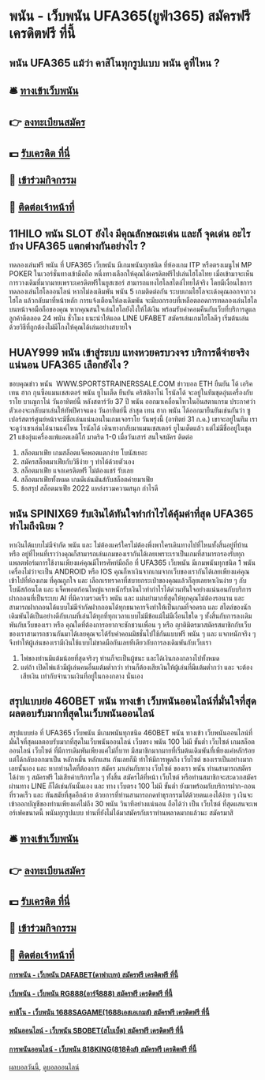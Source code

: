 # พนัน - เว็บพนัน UFA365(ยูฟ่า365) สมัครฟรี เครดิตฟรี ที่นี้
## พนัน UFA365 แม้ว่า คาสิโนทุกรูปแบบ พนัน ดูที่ไหน ?

## 🛎 [ทางเข้าเว็บพนัน](https://bit.ly/3SdLNi2)
## 👉 [ลงทะเบียนสมัคร](https://bit.ly/3SdLNi2)
## 💵 [รับเครดิต ที่นี่](https://bit.ly/3dyRKHj)
## 👑 [เข้าร่วมกิจกรรม](https://bit.ly/3dyRKHj)
## 📱 [ติดต่อเจ้าหน้าที่](https://bit.ly/3dyRKHj)

## 11HILO พนัน SLOT ยังไง มีคุณลักษณะเด่น และก็ จุดเด่น อะไรบ้าง UFA365 แตกต่างกันอย่างไร ?
ทดลองเล่นฟรี พนัน ที่ UFA365 เว็บพนัน มีเกมพนันทุกชนิด ที่ห้องเกม ITP หรือตรงเมนูไพ่ MP POKER ในเวอร์ชั่นทางเข้ามือถือ หนึ่งทางเลือกให้คุณได้เครดิตฟรีไปเล่นไฮโลไทย เมื่อเข้ามาจะเห็นการวางเดิมที่มากมายเพราะเครดิตฟรีในยูสเซอร์ สามารถแทงไฮโลสไตล์ไทยได้จริง
โดยมีเงื่อนไขการทดลองเล่นไฮโลออนไลน์ หากไม่ลงเดิมพัน พนัน 5 เกมติดต่อกัน ระบบเกมไฮโลจะเด้งคุณออกจากวงไฮโล แล้วกลับมาที่หน้าหลัก การแจ้งเตือนให้ลงเดิมพัน จะมีบอกรอบที่เหลือตลอดการทดลองเล่นไฮโลบนหน้าจอมือถือของคุณ
หากคุณสนใจเล่นไฮโลยังไงให้ได้เงิน พร้อมรับค่าคอมคืนกับเว็บที่บริการดูแลลูกค้าดีตลอด 24 พนัน ชั่วโมง แนะนำให้แอด LINE UFABET สมัครเล่นเกมไฮโลดีๆ เริ่มต้นเล่นด้วยวิธีที่ถูกต้องไม่มีโกงให้คุณได้เล่นอย่างสบายใจ

## HUAY999 พนัน เข้าสู่ระบบ แทงหวยครบวงจร บริการดีจ่ายจริงแน่นอน UFA365 เลือกยังไง ?
ขอบคุณข่าว พนัน  WWW.SPORTSTRAINERSSALE.COM
ข่าวบอล ETH ยืนยัน โด้ เอริค เทน ฮาก กุนซือแมนเชสเตอร์ พนัน ยูไนเต็ด ยืนยัน คริสติอาโน่ โรนัลโด้ จะอยู่ในทีมชุดอุ่นเครื่องกับ ราโย บาเญกาโน่ วันอาทิตย์นี้
หลังสตาร์วัย 37 ปี พนัน ออกมาเคลื่อนไหวในอินสตาแกรม ประกาศว่าตัวเองจะกลับมาเล่นให้ทัพปิศาจแดง วันอาทิตย์นี้ ล่าสุด เทน ฮาก พนัน ได้ออกมายืนยันเช่นกันว่า ซูเปอร์สตาร์ศูนย์หน้าจะมีชื่อเล่นแน่นอนในเกมเจอราโย
วันพรุ่งนี้ (อาทิตย์ 31 ก.ค.) เขาจะอยู่ในทีม เราจะดูว่าเขาเล่นได้นานแค่ไหน
โรนัลโด้ เดินทางกลับมาแมนเชสเตอร์ ยูไนเต็ดแล้ว แต่ไม่มีชื่ออยู่ในชุด 21 แข้งอุ่นเครื่องแพ้แอตเลติโก้ มาดริด 1-0 เมื่อวันเสาร์
สนใจสมัคร ติดต่อ
1. สล็อตมาเฟีย เกมสล็อตแจ็คพอตแตกง่าย โบนัสเยอะ
2. สมัครสล็อตมาเฟียกับวิธีง่าย ๆ ทำได้ด้วยตัวเอง
3. สล็อตมาเฟีย แจกเครดิตฟรี ไม่ต้องแชร์ รับเลย
4. สล็อตมาเฟียทั้งหมด เกมดีเล่นมันส์กับสล็อตค่ายมาเฟีย
5. ข้อสรุป สล็อตมาเฟีย 2022 แหล่งรวมความสนุก กำไรดี

## พนัน SPINIX69 รับเงินได้ทันใจทำกำไรได้คุ้มค่าที่สุด UFA365 ทำไมถึงนิยม ?
หาเงินได้แบบไม่มีจำกัด พนัน และ ไม่ต้องแคร์ใครไม่ต้องพึ่งพาใครเดินทางไปที่ไหนทั้งสิ้นอยู่ที่บ้าน หรือ อยู่ที่ไหนที่เราว่างคุณก็สามารถเล่นเกมของเรากันได้เลยเพราะเราเป็นเกมที่สามารถรองรับทุกแพลตฟอร์มการใช้งานเพียงแค่คุณมีโทรศัพท์มือถือ ที่ UFA365 เว็บพนัน มีเกมพนันทุกชนิด 1 พนัน เครื่องไม่ว่าจะเป็น ANDROID หรือ IOS คุณก็หาเงินจากเกมจากเว็บของเรากันได้เลยเพียงแค่คุณเข้าไปที่ห้องเกม ที่คุณถูกใจ และ เลือกเรทราคาที่สบายกระเป๋าของคุณแล้วก็ลุยเลยหาเงินง่าย ๆ กับโบนัสก้อนโต และ แจ็คพอตก้อนใหญ่แจกหนักรับเงินไวทำกำไรได้ด่วนทันใจอย่างแน่นอนกับบริการฝากถอนที่เป็นระบบ AI ที่มีความรวดเร็ว พนัน และ แม่นยำมากที่สุดให้ทุกคุณไม่ต้องรอนาน และ สามารถฝากถอนได้แบบไม่มีจำกัดฝากถอนได้ทุกธนาคารจึงทำให้เป็นเกมที่จอดรถ และ สไตล์ของนักเดิมพันได้เป็นอย่างดีกับเกมที่เล่นได้ทุกที่ทุกเวลาแบบไม่มีข้อแม้ไม่มีเงื่อนไขใด ๆ ทั้งสิ้นกับการลงเดิมพันกับเว็บของเรา หรือ คุณใดที่ต้องการอยากจะชักชวนเพื่อน ๆ หรือ ญาติมิตรมาสมัครสมาชิกกับเว็บของเราสามารถชวนกันมาได้เลยคุณจะได้รับค่าคอมมิชชั่นไปใช้กันแบบฟรี พนัน ๆ และ แจกหนักจริง ๆ จึงทำให้ผู้เล่นของเรามีเงินใช้แบบไม่ขาดมือกันเลยทีเดียวกับการลงเดิมพันกับเว็บเรา
1. ไพ่ของท่านมีแต้มน้อยที่สุดจริงๆ ท่านก็จะเป็นผู้ชนะ และได้เงินกองกลางไปทั้งหมด
2. แต่ถ้า เปิดไพ่แล้วมีผู้เล่นคนอื่นแต้มต่ำกว่า ท่านก็ต้องเสียเงินให้ผู้เล่นที่มีแต้มต่ำกว่า และ จะต้องเสียเงิน เท่ากับจำนวนเงินที่อยู่ในกองกลาง นั่นเอง

## สรุปแบบย่อ 460BET พนัน ทางเข้า เว็บพนันออนไลน์ที่มั่นใจที่สุดผลตอบรับมากที่สุดในเว็บพนันออนไลน์
สรุปแบบย่อ ที่ UFA365 เว็บพนัน มีเกมพนันทุกชนิด 460BET พนัน ทางเข้า เว็บพนันออนไลน์ที่มั่นใจที่สุดผลตอบรับมากที่สุดในเว็บพนันออนไลน์ เว็บตรง พนัน 100 ไม่มี ขั้นต่ำ เว็บไซต์ เกมสล็อตออนไลน์ เว็บไซต์ ที่มีการเดิมพันเพียงแค่ไม่กี่บาท มีสมาชิกมากมายที่เริ่มต้นเดิมพันที่เพียงแค่หลักร้อย แต่ได้กลับออกมาเป็น หลักหมื่น หลักแสน กันเลยก็มี ทำให้มีการพูดถึง เว็บไซต์ ของเราเป็นอย่างมากเลยนั้นเอง และ หากท่านใดที่ต้องการ สมัคร มาเล่นกับทาง เว็บไซต์ ของเรา พนัน ท่านสามารถสมัครได้ง่าย ๆ สมัครฟรี ไม่เสียค่าบริการใด ๆ ทั้งสิ้น สมัครได้ที่หน้า เว็บไซต์ หรือท่านสมาชิกจะสะดวกสมัครผ่านทาง LINE ก็ได้เช่นกันนั้นเอง และ ทาง เว็บตรง 100 ไม่มี ขั้นต่ำ ยังมาพร้อมกับบริการฝาก-ถอน ที่รวดเร็ว และ ทันสมัยที่สุดอีกด้วย ด้วยการที่ท่านสามารถกดทำธุรกรรมได้ด้วยตนเองได้ง่าย ๆ เงินจะเข้าออกบัญชีของท่านเพียงแค่ไม่ถึง 30 พนัน วินาทีอย่างแน่นอน ถือได้ว่า เป็น เว็บไซต์ ที่สุดแสนจะเพอร์เฟคขนาดนี้ พนันทุกรูปแบบ ท่านที่ยังไม่ได้มาสมัครกับเราท่านพลาดมากแล้วนะ สมัครมาสิ

## 🛎 [ทางเข้าเว็บพนัน](https://bit.ly/3SdLNi2)
## 👉 [ลงทะเบียนสมัคร](https://bit.ly/3SdLNi2)
## 💵 [รับเครดิต ที่นี่](https://bit.ly/3dyRKHj)
## 👑 [เข้าร่วมกิจกรรม](https://bit.ly/3dyRKHj)
## 📱 [ติดต่อเจ้าหน้าที่](https://bit.ly/3dyRKHj)

#### [การพนัน - เว็บพนัน DAFABET(ดาฟาเบท) สมัครฟรี เครดิตฟรี ที่นี้](https://atom.io/themes/การพนัน%20-%20เว็บพนัน%20dafabet(ดาฟาเบท)%20สมัครฟรี%20เครดิตฟรี%20ที่นี้)
#### [เว็บพนัน - เว็บพนัน RG888(อาร์จี888) สมัครฟรี เครดิตฟรี ที่นี้](https://atom.io/themes/เว็บพนัน%20-%20เว็บพนัน%20rg888(อาร์จี888)%20สมัครฟรี%20เครดิตฟรี%20ที่นี้)
#### [คาสิโน - เว็บพนัน 1688SAGAME(1688เอสเอเกมส์) สมัครฟรี เครดิตฟรี ที่นี้](https://atom.io/themes/คาสิโน%20-%20เว็บพนัน%201688sagame(1688เอสเอเกมส์)%20สมัครฟรี%20เครดิตฟรี%20ที่นี้)
#### [พนันออนไลน์ - เว็บพนัน SBOBET(สโบเบ็ต) สมัครฟรี เครดิตฟรี ที่นี้](https://atom.io/themes/พนันออนไลน์%20-%20เว็บพนัน%20sbobet(สโบเบ็ต)%20สมัครฟรี%20เครดิตฟรี%20ที่นี้)
#### [การพนันออนไลน์ - เว็บพนัน 818KING(818คิงส์) สมัครฟรี เครดิตฟรี ที่นี้](https://atom.io/themes/การพนันออนไลน์%20-%20เว็บพนัน%20818king(818คิงส์)%20สมัครฟรี%20เครดิตฟรี%20ที่นี้)

[ผลบอลวันนี้](https://siamsport.tv "ผลบอลวันนี้"), [ดูบอลออนไลน์](https://siamsport.tv/ดูบอลสด "ดูบอลออนไลน์")